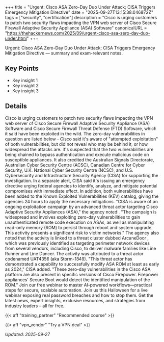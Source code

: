 +++
title = "Urgent: Cisco ASA Zero-Day Duo Under Attack; CISA Triggers Emergency Mitigation Directive"
date = "2025-09-27T13:15:38.046872Z"
tags = ["security", "certification"]
description = "Cisco is urging customers to patch two security flaws impacting the VPN web server of Cisco Secure Firewall Adaptive Security Appliance (ASA) Software"
canonicalURL = "https://thehackernews.com/2025/09/urgent-cisco-asa-zero-day-duo-under.html"
+++

Urgent: Cisco ASA Zero-Day Duo Under Attack; CISA Triggers Emergency Mitigation Directive — summary and exam-relevant notes.

## Key Points
- Key insight 1
- Key insight 2
- Key insight 3

## Details
Cisco is urging customers to patch two security flaws impacting the VPN web server of Cisco Secure Firewall Adaptive Security Appliance (ASA) Software and Cisco Secure Firewall Threat Defense (FTD) Software, which it said have been exploited in the wild. The zero-day vulnerabilities in question are listed below - Cisco said it's aware of "attempted exploitation" of both vulnerabilities, but did not reveal who may be behind it, or how widespread the attacks are. It's suspected that the two vulnerabilities are being chained to bypass authentication and execute malicious code on susceptible appliances. It also credited the Australian Signals Directorate, Australian Cyber Security Centre (ACSC), Canadian Centre for Cyber Security, U.K. National Cyber Security Centre (NCSC), and U.S. Cybersecurity and Infrastructure Security Agency (CISA) for supporting the investigation. In a separate alert, CISA said it's issuing an emergency directive urging federal agencies to identify, analyze, and mitigate potential compromises with immediate effect. In addition, both vulnerabilities have been added to the Known Exploited Vulnerabilities (KEV) catalog, giving the agencies 24 hours to apply the necessary mitigations. "CISA is aware of an ongoing exploitation campaign by an advanced threat actor targeting Cisco Adaptive Security Appliances (ASA)," the agency noted . "The campaign is widespread and involves exploiting zero-day vulnerabilities to gain unauthenticated remote code execution on ASAs, as well as manipulating read-only memory (ROM) to persist through reboot and system upgrade. This activity presents a significant risk to victim networks." The agency also noted that the activity is linked to a threat cluster dubbed ArcaneDoor , which was previously identified as targeting perimeter network devices from several vendors, including Cisco, to deliver malware families like Line Runner and Line Dancer. The activity was attributed to a threat actor codenamed UAT4356 (aka Storm-1849). "This threat actor has demonstrated a capability to successfully modify ASA ROM at least as early as 2024," CISA added. "These zero-day vulnerabilities in the Cisco ASA platform are also present in specific versions of Cisco Firepower. Firepower appliances' Secure Boot would detect the identified manipulation of the ROM." Join our free webinar to master AI-powered workflows—practical steps for secure, scalable automation. Join us this Halloween for a live webinar exposing real password breaches and how to stop them. Get the latest news, expert insights, exclusive resources, and strategies from industry leaders – all for free.



{{< aff "training_partner" "Recommended course" >}}

{{< aff "vpn_vendor" "Try a VPN deal" >}}

*Updated: 2025-09-27*